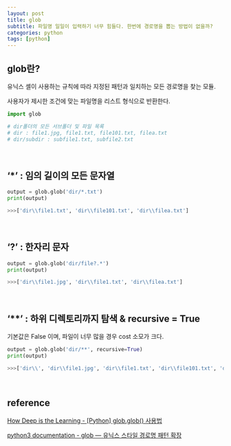 ```yaml
---
layout: post
title: glob
subtitle: 파일명 일일이 입력하기 너무 힘들다. 한번에 경로명을 뽑는 방법이 없을까?
categories: python
tags: [python]
---
```


## glob란?

유닉스 셸이 사용하는 규칙에 따라 지정된 패턴과 일치하는 모든 경로명을 찾는 모듈.

사용자가 제시한 조건에 맞는 파일명을 리스트 형식으로 반환한다.

```python
import glob

# dir폴더의 모든 서브폴더 및 파일 목록
# dir : file1.jpg, file1.txt, file101.txt, filea.txt
# dir/subdir : subfile1.txt, subfile2.txt
```

</br>

## ‘*’ : 임의 길이의 모든 문자열

```python
output = glob.glob('dir/*.txt')
print(output)

>>>['dir\\file1.txt', 'dir\\file101.txt', 'dir\\filea.txt']
```

</br>

## ‘?’ : 한자리 문자

```python
output = glob.glob('dir/file?.*')
print(output)

>>>['dir\\file1.jpg', 'dir\\file1.txt', 'dir\\filea.txt']
```

</br>

## ‘**’ : 하위 디렉토리까지 탐색 & recursive = True

기본값은 False 이며, 파일이 너무 많을 경우 cost 소모가 크다.

```python
output = glob.glob('dir/**', recursive=True)
print(output)

>>>['dir\\', 'dir\\file1.jpg', 'dir\\file1.txt', 'dir\\file101.txt', 'dir\\filea.txt', 'dir\\subdir', 'dir\\subdir\\subfile1.txt', 'dir\\subdir\\subfile2.txt']
```

</br>

## reference

[How Deep is the Learning - [Python] glob.glob() 사용법](https://m.blog.naver.com/PostView.naver?isHttpsRedirect=true&blogId=siniphia&logNo=221397012627)

[python3 documentation - glob — 유닉스 스타일 경로명 패턴 확장](https://docs.python.org/ko/3/library/glob.html#module-glob)